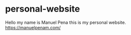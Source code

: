 # personal-website
Hello my name is Manuel Pena this is my personal website.
https://manuelpenam.com/

